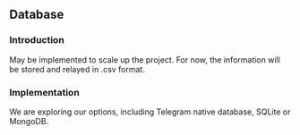 ﻿## Database
### Introduction
May be implemented to scale up the project. For now, the information will be stored and relayed in .csv format.
  
### Implementation
We are exploring our options, including Telegram native database, SQLite or MongoDB.

  
  
